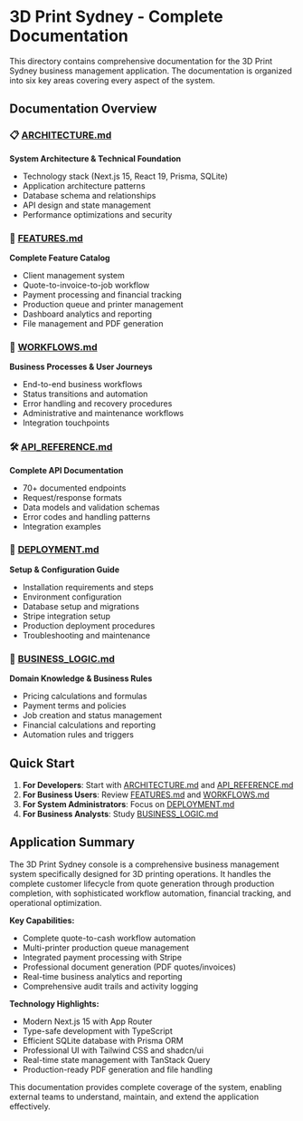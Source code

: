 # 3D Print Sydney - Complete Documentation

This directory contains comprehensive documentation for the 3D Print Sydney business management application. The documentation is organized into six key areas covering every aspect of the system.

## Documentation Overview

### 📋 [ARCHITECTURE.md](./ARCHITECTURE.md)
**System Architecture & Technical Foundation**
- Technology stack (Next.js 15, React 19, Prisma, SQLite)
- Application architecture patterns
- Database schema and relationships
- API design and state management
- Performance optimizations and security

### 🚀 [FEATURES.md](./FEATURES.md)
**Complete Feature Catalog**
- Client management system
- Quote-to-invoice-to-job workflow
- Payment processing and financial tracking
- Production queue and printer management
- Dashboard analytics and reporting
- File management and PDF generation

### 🔄 [WORKFLOWS.md](./WORKFLOWS.md)
**Business Processes & User Journeys**
- End-to-end business workflows
- Status transitions and automation
- Error handling and recovery procedures
- Administrative and maintenance workflows
- Integration touchpoints

### 🛠️ [API_REFERENCE.md](./API_REFERENCE.md)
**Complete API Documentation**
- 70+ documented endpoints
- Request/response formats
- Data models and validation schemas
- Error codes and handling patterns
- Integration examples

### 🚀 [DEPLOYMENT.md](./DEPLOYMENT.md)
**Setup & Configuration Guide**
- Installation requirements and steps
- Environment configuration
- Database setup and migrations
- Stripe integration setup
- Production deployment procedures
- Troubleshooting and maintenance

### 💼 [BUSINESS_LOGIC.md](./BUSINESS_LOGIC.md)
**Domain Knowledge & Business Rules**
- Pricing calculations and formulas
- Payment terms and policies
- Job creation and status management
- Financial calculations and reporting
- Automation rules and triggers

## Quick Start

1. **For Developers**: Start with [ARCHITECTURE.md](./ARCHITECTURE.md) and [API_REFERENCE.md](./API_REFERENCE.md)
2. **For Business Users**: Review [FEATURES.md](./FEATURES.md) and [WORKFLOWS.md](./WORKFLOWS.md)
3. **For System Administrators**: Focus on [DEPLOYMENT.md](./DEPLOYMENT.md)
4. **For Business Analysts**: Study [BUSINESS_LOGIC.md](./BUSINESS_LOGIC.md)

## Application Summary

The 3D Print Sydney console is a comprehensive business management system specifically designed for 3D printing operations. It handles the complete customer lifecycle from quote generation through production completion, with sophisticated workflow automation, financial tracking, and operational optimization.

**Key Capabilities:**
- Complete quote-to-cash workflow automation
- Multi-printer production queue management
- Integrated payment processing with Stripe
- Professional document generation (PDF quotes/invoices)
- Real-time business analytics and reporting
- Comprehensive audit trails and activity logging

**Technology Highlights:**
- Modern Next.js 15 with App Router
- Type-safe development with TypeScript
- Efficient SQLite database with Prisma ORM
- Professional UI with Tailwind CSS and shadcn/ui
- Real-time state management with TanStack Query
- Production-ready PDF generation and file handling

This documentation provides complete coverage of the system, enabling external teams to understand, maintain, and extend the application effectively.